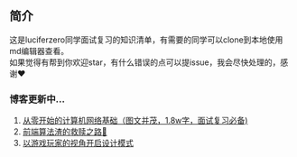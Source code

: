 ## 简介
  这是luciferzero同学面试复习的知识清单，有需要的同学可以clone到本地使用md编辑器查看。  
  如果觉得有帮到你欢迎star，有什么错误的点可以提issue，我会尽快处理的，感谢❤

### 博客更新中...
1. [从零开始的计算机网络基础（图文并茂，1.8w字，面试复习必备)](https://juejin.im/post/5ea3c7036fb9a03c8122da2b)
2. [前端算法渣的救赎之路🚀](https://juejin.im/post/5ed32e0151882542fd351696)
3. [以游戏玩家的视角开启设计模式](https://juejin.im/post/5edcb5a5e51d457863403438)

